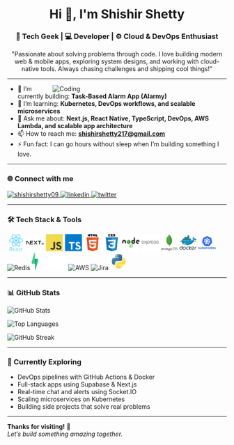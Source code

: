 

<h1 align="center">Hi 👋, I'm Shishir Shetty</h1>
<h3 align="center">🚀 Tech Geek | 💻 Developer | ⚙️ Cloud & DevOps Enthusiast</h3>

<p align="center">
  "Passionate about solving problems through code. I love building modern web & mobile apps, exploring system designs, and working with cloud-native tools. Always chasing challenges and shipping cool things!"
</p>

---

<img align="right" alt="Coding" width="400" src="https://cdn.dribbble.com/users/1708816/screenshots/15637256/media/f9826f0af8a49462f048262a8502035b.gif" />

- 🔭 I’m currently building: **Task-Based Alarm App (Alarmy)**  
- 🌱 I’m learning: **Kubernetes, DevOps workflows, and scalable microservices**  
- 💬 Ask me about: **Next.js, React Native, TypeScript, DevOps, AWS Lambda, and scalable app architecture**  
- 📫 How to reach me: **shishirshetty217@gmail.com**  
- ⚡ Fun fact: I can go hours without sleep when I’m building something I love.

---

### 🌐 Connect with me

<p align="left">
  <a href="https://instagram.com/shishirshetty09" target="blank">
    <img align="center" src="https://raw.githubusercontent.com/rahuldkjain/github-profile-readme-generator/master/src/images/icons/Social/instagram.svg" alt="shishirshetty09" height="30" width="40" />
  </a>
  <a href="https://www.linkedin.com/in/shishirshetty/" target="blank">
    <img align="center" src="https://cdn.jsdelivr.net/npm/simple-icons@v5/icons/linkedin.svg" alt="linkedin" height="30" width="40" />
  </a>
  <a href="https://twitter.com/" target="blank">
    <img align="center" src="https://cdn.jsdelivr.net/npm/simple-icons@v5/icons/twitter.svg" alt="twitter" height="30" width="40" />
  </a>
</p>

---

### 🛠️ Tech Stack & Tools

<p align="left">
  <img src="https://raw.githubusercontent.com/devicons/devicon/master/icons/react/react-original-wordmark.svg" alt="React" width="40" height="40"/>
  <img src="https://raw.githubusercontent.com/devicons/devicon/master/icons/nextjs/nextjs-original-wordmark.svg" alt="Next.js" width="40" height="40"/>
  <img src="https://raw.githubusercontent.com/devicons/devicon/master/icons/javascript/javascript-original.svg" alt="JavaScript" width="40" height="40"/>
  <img src="https://raw.githubusercontent.com/devicons/devicon/master/icons/typescript/typescript-original.svg" alt="TypeScript" width="40" height="40"/>
  <img src="https://raw.githubusercontent.com/devicons/devicon/master/icons/html5/html5-original-wordmark.svg" alt="HTML" width="40" height="40"/>
  <img src="https://raw.githubusercontent.com/devicons/devicon/master/icons/css3/css3-original-wordmark.svg" alt="CSS" width="40" height="40"/>
  <img src="https://raw.githubusercontent.com/devicons/devicon/master/icons/nodejs/nodejs-original-wordmark.svg" alt="Node.js" width="40" height="40"/>
  <img src="https://raw.githubusercontent.com/devicons/devicon/master/icons/express/express-original-wordmark.svg" alt="Express.js" width="40" height="40"/>
  <img src="https://raw.githubusercontent.com/devicons/devicon/master/icons/mongodb/mongodb-original-wordmark.svg" alt="MongoDB" width="40" height="40"/>
  <img src="https://raw.githubusercontent.com/devicons/devicon/master/icons/docker/docker-original-wordmark.svg" alt="Docker" width="40" height="40"/>
  <img src="https://raw.githubusercontent.com/devicons/devicon/master/icons/kubernetes/kubernetes-plain-wordmark.svg" alt="Kubernetes" width="40" height="40"/>
  <img src="https://cdn.jsdelivr.net/gh/devicons/devicon/icons/redis/redis-original-wordmark.svg" alt="Redis" width="40" height="40"/>
  <img src="https://raw.githubusercontent.com/supabase/supabase/master/packages/common/assets/images/supabase-logo-wordmark--dark.png" alt="Supabase" width="80" height="40"/>
  <img src="https://www.vectorlogo.zone/logos/amazon_aws/amazon_aws-icon.svg" alt="AWS" width="40" height="40"/>
  <img src="https://cdn.jsdelivr.net/npm/simple-icons@v5/icons/jira.svg" alt="Jira" width="40" height="40"/>
  <img src="https://raw.githubusercontent.com/devicons/devicon/master/icons/python/python-original.svg" alt="Python" width="40" height="40"/>
</p>

---

### 📊 GitHub Stats

<p align="left">
  <img src="https://github-readme-stats.vercel.app/api?username=shishirshetty77&show_icons=true&locale=en&theme=tokyonight" alt="GitHub Stats" />
</p>
<p align="left">
  <img src="https://github-readme-stats.vercel.app/api/top-langs?username=shishirshetty77&show_icons=true&locale=en&layout=compact&theme=tokyonight" alt="Top Languages" />
</p>
<p align="left">
  <img src="https://github-readme-streak-stats.herokuapp.com/?user=shishirshetty77&theme=tokyonight" alt="GitHub Streak" />
</p>

---

### 🧠 Currently Exploring

- DevOps pipelines with GitHub Actions & Docker
- Full-stack apps using Supabase & Next.js
- Real-time chat and alerts using Socket.IO
- Scaling microservices on Kubernetes
- Building side projects that solve real problems

---

**Thanks for visiting!** 🌟  
*Let’s build something amazing together.*
